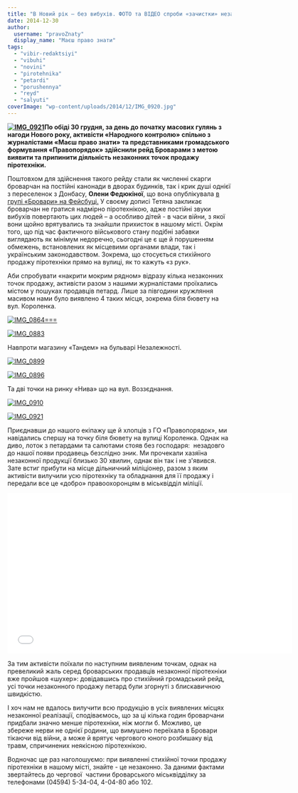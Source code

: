 ```yaml
---
title: "В Новий рік – без вибухів. ФОТО та ВІДЕО спроби «зачистки» незаконних точок продажу петард"
date: 2014-12-30
author: 
  username: "pravoZnaty"
  display_name: "Маєш право знати"
tags: 
  - "vibir-redaktsiyi"
  - "vibuhi"
  - "novini"
  - "pirotehnika"
  - "petardi"
  - "porushennya"
  - "reyd"
  - "salyuti"
coverImage: "wp-content/uploads/2014/12/IMG_0920.jpg"
---
```


**[![IMG_0921](https://mpz.brovary.org/wp-content/uploads/2014/12/IMG_0921.jpg)](https://mpz.brovary.org/wp-content/uploads/2014/12/IMG_0921.jpg)По обіді 30 грудня, за день до початку масових гулянь з нагоди Нового року, активісти «Народного контролю» спільно з журналістами «Маєш право знати» та представниками громадського формування «Правопорядок» здійснили рейд Броварами з метою виявити та припинити діяльність незаконних точок продажу піротехніки.**

Поштовхом для здійснення такого рейду стали як численні скарги броварчан на постійні канонади в дворах будинків, так і крик душі однієї з переселенок з Донбасу, **Олени Федюкіної**, що вона опублікувала [в групі «Бровари» на Фейсбуці.](https://www.facebook.com/groups/brovary/permalink/956184021078231/) У своєму дописі Тетяна закликає броварчан не гратися надмірно піротехнікою, адже постійні звуки вибухів повертають цих людей – а особливо дітей - в часи війни, з якої вони щойно врятувались та знайшли прихисток в нашому місті. Окрім того, що під час фактичного військового стану подібні забавки виглядають як мінімум недоречно, сьогодні це є ще й порушенням обмежень, встановлених як місцевими органами влади, так і українським законодавством. Зокрема, що стосується стихійного продажу піротехніки прямо на вулиці, як то кажуть «з рук».

Аби спробувати «накрити мокрим рядном» відразу кілька незаконних точок продажу, активісти разом з нашими журналістами проїхались містом у пошуках продавців петард. Лише за півгодини кружляння масивом нами було виявлено 4 таких місця, зокрема біля бювету на вул. Короленка.

[![IMG_0864===](https://mpz.brovary.org/wp-content/uploads/2014/12/IMG_0864.jpg)](https://mpz.brovary.org/wp-content/uploads/2014/12/IMG_0864.jpg)

[![IMG_0883](https://mpz.brovary.org/wp-content/uploads/2014/12/IMG_0883.jpg)](https://mpz.brovary.org/wp-content/uploads/2014/12/IMG_0883.jpg)

Навпроти магазину «Тандем» на бульварі Незалежності.

[![IMG_0899](https://mpz.brovary.org/wp-content/uploads/2014/12/IMG_0899.jpg)](https://mpz.brovary.org/wp-content/uploads/2014/12/IMG_0899.jpg)

[![IMG_0896](https://mpz.brovary.org/wp-content/uploads/2014/12/IMG_08961.jpg)](https://mpz.brovary.org/wp-content/uploads/2014/12/IMG_08961.jpg)

Та дві точки на ринку «Нива» що на вул. Воззєднання.

[![IMG_0910](https://mpz.brovary.org/wp-content/uploads/2014/12/IMG_0910.jpg)](https://mpz.brovary.org/wp-content/uploads/2014/12/IMG_0910.jpg)

[![IMG_0921](https://mpz.brovary.org/wp-content/uploads/2014/12/IMG_09211.jpg)](https://mpz.brovary.org/wp-content/uploads/2014/12/IMG_09211.jpg)

Приєднавши до нашого екіпажу ще й хлопців з ГО «Правопорядок», ми навідались спершу на точку біля бювету на вулиці Короленка. Однак на диво, лоток з петардами та салютами стояв без господаря:  незадовго до нашої появи продавець безслідно зник. Ми прочекали хазяїна незаконної продукції близько 30 хвилин, однак він так і не з'явився. Зате встиг прибути на місце дільничний міліціонер, разом з яким активісти вилучили усю піротехніку та обладнання для її продажу і передали все це «добро» правоохоронцям в міськвідділ міліції.

<iframe src="//www.youtube.com/embed/aKbMbPwxvXQ" width="640" height="360" frameborder="0" allowfullscreen="allowfullscreen"></iframe>

За тим активісти поїхали по наступним виявленим точкам, однак на превеликий жаль серед броварських продавців незаконної піротехніки вже пройшов «шухер»: довідавшись про стихійний громадський рейд, усі точки незаконного продажу петард були згорнуті з блискавичною швидкістю.

І хоч нам не вдалось вилучити всю продукцію в усіх виявлених місцях незаконної реалізації, сподіваємось, що за ці кілька годин броварчани придбали значно менше піротехніки, ніж могли б. Можливо, це збереже нерви не однієї родини, що вимушено переїхала в Бровари тікаючи від війни, а може й врятує чергового юного розбишаку від травм, спричинених неякісною піротехнікою.

Водночас ще раз наголошуємо: при виявленні стихійної точки продажу піротехніки в нашому місті, знайте - це незаконно. За даними фактами звертайтесь до чергової  частини броварського міськвідділку за телефонами (04594) 5-34-04, 4-04-80 або 102.

